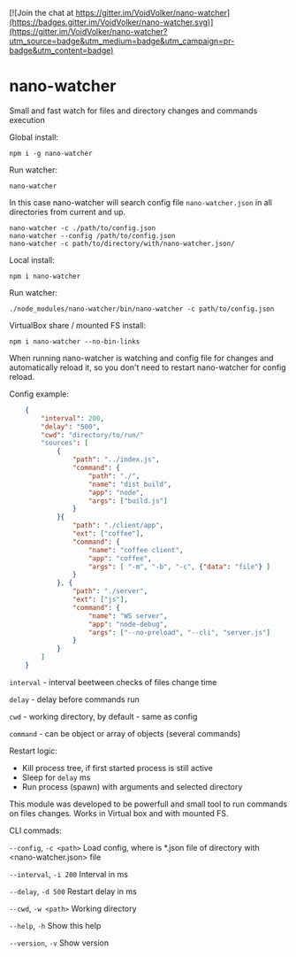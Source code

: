 [![Join the chat at https://gitter.im/VoidVolker/nano-watcher](https://badges.gitter.im/VoidVolker/nano-watcher.svg)](https://gitter.im/VoidVolker/nano-watcher?utm_source=badge&utm_medium=badge&utm_campaign=pr-badge&utm_content=badge)

# nano-watcher

Small and fast watch for files and directory changes and commands execution

Global install:

    npm i -g nano-watcher

Run watcher:

    nano-watcher

In this case nano-watcher will search config file `nano-watcher.json` in all directories from current and up.

    nano-watcher -c ./path/to/config.json
    nano-watcher --config /path/to/config.json
    nano-watcher -c path/to/directory/with/nano-watcher.json/

Local install:

    npm i nano-watcher

Run watcher:

    ./node_modules/nano-watcher/bin/nano-watcher -c path/to/config.json


VirtualBox share / mounted FS install:

    npm i nano-watcher --no-bin-links


When running nano-watcher is watching and config file for changes and automatically reload it, so you don't need to restart nano-watcher for config reload.

Config example:

```JSON
    {
        "interval": 200,
        "delay": "500",
        "cwd": "directory/to/run/"
        "sources": [
            {
                "path": "../index.js",
                "command": {
                    "path": "./",
                    "name": "dist build",
                    "app": "node",
                    "args": ["build.js"]
                }
            }{
                "path": "./client/app",
                "ext": ["coffee"],
                "command": {
                    "name": "coffee client",
                    "app": "coffee",
                    "args": [ "-m", "-b", "-c", {"data": "file"} ]
                }
            }, {
                "path": "./server",
                "ext": ["js"],
                "command": {
                    "name": "WS server",
                    "app": "node-debug",
                    "args": ["--no-preload", "--cli", "server.js"]
                }
            }
        ]
    }
```

`interval` - interval beetween checks of files change time

`delay` - delay before commands run

`cwd` - working directory, by default - same as config

`command` - can be object or array of objects (several commands)

Restart logic:

- Kill process tree, if first started process is still active
- Sleep for `delay` ms
- Run process (spawn) with arguments and selected directory


This module was developed to be powerfull and small tool to run commands on files changes. Works in Virtual box and with mounted FS.



CLI commads:

`--config`, `-c <path>`    Load config, where <path> is *.json file of directory with <nano-watcher.json> file

`--interval`, `-i 200`     Interval in ms

`--delay`, `-d 500`        Restart delay in ms

`--cwd`, `-w <path>`       Working directory

`--help`, `-h`             Show this help

`--version`, `-v`          Show version
